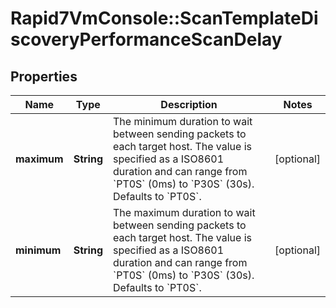 # Rapid7VmConsole::ScanTemplateDiscoveryPerformanceScanDelay

## Properties
Name | Type | Description | Notes
------------ | ------------- | ------------- | -------------
**maximum** | **String** | The minimum duration to wait between sending packets to each target host. The value is specified as a ISO8601 duration and can range from &#x60;PT0S&#x60; (0ms) to &#x60;P30S&#x60; (30s). Defaults to &#x60;PT0S&#x60;. | [optional] 
**minimum** | **String** | The maximum duration to wait between sending packets to each target host. The value is specified as a ISO8601 duration and can range from &#x60;PT0S&#x60; (0ms) to &#x60;P30S&#x60; (30s). Defaults to &#x60;PT0S&#x60;. | [optional] 



